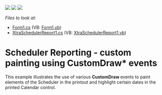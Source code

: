 <!-- default badges list -->
![](https://img.shields.io/endpoint?url=https://codecentral.devexpress.com/api/v1/VersionRange/128636713/12.2.4%2B)
[![](https://img.shields.io/badge/Open_in_DevExpress_Support_Center-FF7200?style=flat-square&logo=DevExpress&logoColor=white)](https://supportcenter.devexpress.com/ticket/details/E2758)
[![](https://img.shields.io/badge/📖_How_to_use_DevExpress_Examples-e9f6fc?style=flat-square)](https://docs.devexpress.com/GeneralInformation/403183)
<!-- default badges end -->
<!-- default file list -->
*Files to look at*:

* [Form1.cs](./CS/SchedulerReportCustomDraw/Form1.cs) (VB: [Form1.vb](./VB/SchedulerReportCustomDraw/Form1.vb))
* [XtraSchedulerReport1.cs](./CS/SchedulerReportCustomDraw/XtraSchedulerReport1.cs) (VB: [XtraSchedulerReport1.vb](./VB/SchedulerReportCustomDraw/XtraSchedulerReport1.vb))
<!-- default file list end -->
# Scheduler Reporting - custom painting using CustomDraw* events


<p>This example illustrates the use of various <strong>CustomDraw</strong><strong> </strong>events to paint elements of the Scheduler in the printout and highlight certain dates in the printed Calendar control.</p>

<br/>



